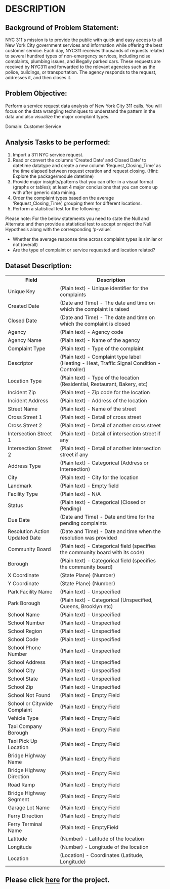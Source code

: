 <!DOCTYPE html>
<html>
<head>
  
</head>
<body>
  <h1>DESCRIPTION</h1>

  <h2>Background of Problem Statement:</h2>
  <p>
    NYC 311's mission is to provide the public with quick and easy access to all New York City government services and information while offering the best customer service. Each day, NYC311 receives thousands of requests related to several hundred types of non-emergency services, including noise complaints, plumbing issues, and illegally parked cars. These requests are received by NYC311 and forwarded to the relevant agencies such as the police, buildings, or transportation. The agency responds to the request, addresses it, and then closes it.
  </p>

  <h2>Problem Objective:</h2>
  <p>
    Perform a service request data analysis of New York City 311 calls. You will focus on the data wrangling techniques to understand the pattern in the data and also visualize the major complaint types.
  </p>
  <p>
    Domain: Customer Service
  </p>

  <h2>Analysis Tasks to be performed:</h2>
  <ol>
    <li>Import a 311 NYC service request.</li>
    <li>Read or convert the columns ‘Created Date’ and Closed Date’ to datetime datatype and create a new column ‘Request_Closing_Time’ as the time elapsed between request creation and request closing. (Hint: Explore the package/module datetime)</li>
    <li>Provide major insights/patterns that you can offer in a visual format (graphs or tables); at least 4 major conclusions that you can come up with after generic data mining.</li>
    <li>Order the complaint types based on the average ‘Request_Closing_Time’, grouping them for different locations.</li>
    <li>Perform a statistical test for the following:</li>
  </ol>
  <p>Please note: For the below statements you need to state the Null and Alternate and then provide a statistical test to accept or reject the Null Hypothesis along with the corresponding ‘p-value’.</p>
  <ul>
    <li>Whether the average response time across complaint types is similar or not (overall)</li>
    <li>Are the type of complaint or service requested and location related?</li>
  </ul>

  <h2>Dataset Description:</h2>
  <table>
    <tr>
      <th>Field</th>
      <th>Description</th>
    </tr>
    <tr>
      <td>Unique Key</td>
      <td>(Plain text) - Unique identifier for the complaints</td>
    </tr>
    <tr>
      <td>Created Date</td>
      <td>(Date and Time) - The date and time on which the complaint is raised</td>
    </tr>
    <tr>
      <td>Closed Date</td>
      <td>(Date and Time) - The date and time on which the complaint is closed</td>
    </tr>
    <tr>
      <td>Agency</td>
      <td>(Plain text) - Agency code</td>
    </tr>
    <tr>
      <td>Agency Name</td>
      <td>(Plain text) - Name of the agency</td>
    </tr>
    <tr>
      <td>Complaint Type</td>
      <td>(Plain text) - Type of the complaint</td>
    </tr>
    <tr>
      <td>Descriptor</td>
      <td>(Plain text) - Complaint type label (Heating - Heat, Traffic Signal Condition - Controller)</td>
    </tr>
    <tr>
      <td>Location Type</td>
      <td>(Plain text) - Type of the location (Residential, Restaurant, Bakery, etc)</td>
    </tr>
    <tr>
      <td>Incident Zip</td>
      <td>(Plain text) - Zip code for the location</td>
    </tr>
    <tr>
      <td>Incident Address</td>
      <td>(Plain text) - Address of the location</td>
    </tr>
    <tr>
      <td>Street Name</td>
      <td>(Plain text) - Name of the street</td>
    </tr>
    <tr>
      <td>Cross Street 1</td>
      <td>(Plain text) - Detail of cross street</td>
    </tr>
    <tr>
      <td>Cross Street 2</td>
      <td>(Plain text) - Detail of another cross street</td>
    </tr>
    <tr>
      <td>Intersection Street 1</td>
      <td>(Plain text) - Detail of intersection street if any</td>
    </tr>
    <tr>
      <td>Intersection Street 2</td>
      <td>(Plain text) - Detail of another intersection street if any</td>
    </tr>
    <tr>
      <td>Address Type</td>
      <td>(Plain text) - Categorical (Address or Intersection)</td>
    </tr>
    <tr>
      <td>City</td>
      <td>(Plain text) - City for the location</td>
    </tr>
    <tr>
      <td>Landmark</td>
      <td>(Plain text) - Empty field</td>
    </tr>
    <tr>
      <td>Facility Type</td>
      <td>(Plain text) - N/A</td>
    </tr>
    <tr>
      <td>Status</td>
      <td>(Plain text) - Categorical (Closed or Pending)</td>
    </tr>
    <tr>
      <td>Due Date</td>
      <td>(Date and Time) - Date and time for the pending complaints</td>
    </tr>
    <tr>
      <td>Resolution Action Updated Date</td>
      <td>(Date and Time) - Date and time when the resolution was provided</td>
    </tr>
    <tr>
      <td>Community Board</td>
      <td>(Plain text) - Categorical field (specifies the community board with its code)</td>
    </tr>
    <tr>
      <td>Borough</td>
      <td>(Plain text) - Categorical field (specifies the community board)</td>
    </tr>
    <tr>
      <td>X Coordinate</td>
      <td>(State Plane) (Number)</td>
    </tr>
    <tr>
      <td>Y Coordinate</td>
      <td>(State Plane) (Number)</td>
    </tr>
    <tr>
      <td>Park Facility Name</td>
      <td>(Plain text) - Unspecified</td>
    </tr>
    <tr>
      <td>Park Borough</td>
      <td>(Plain text) - Categorical (Unspecified, Queens, Brooklyn etc)</td>
    </tr>
    <tr>
      <td>School Name</td>
      <td>(Plain text) - Unspecified</td>
    </tr>
    <tr>
      <td>School Number</td>
      <td>(Plain text) - Unspecified</td>
    </tr>
    <tr>
      <td>School Region</td>
      <td>(Plain text) - Unspecified</td>
    </tr>
    <tr>
      <td>School Code</td>
      <td>(Plain text) - Unspecified</td>
    </tr>
    <tr>
      <td>School Phone Number</td>
      <td>(Plain text) - Unspecified</td>
    </tr>
    <tr>
      <td>School Address</td>
      <td>(Plain text) - Unspecified</td>
    </tr>
    <tr>
      <td>School City</td>
      <td>(Plain text) - Unspecified</td>
    </tr>
    <tr>
      <td>School State</td>
      <td>(Plain text) - Unspecified</td>
    </tr>
    <tr>
      <td>School Zip</td>
      <td>(Plain text) - Unspecified</td>
    </tr>
    <tr>
      <td>School Not Found</td>
      <td>(Plain text) - Empty Field</td>
    </tr>
    <tr>
      <td>School or Citywide Complaint</td>
      <td>(Plain text) - Empty Field</td>
    </tr>
    <tr>
      <td>Vehicle Type</td>
      <td>(Plain text) - Empty Field</td>
    </tr>
    <tr>
      <td>Taxi Company Borough</td>
      <td>(Plain text) - Empty Field</td>
    </tr>
    <tr>
      <td>Taxi Pick Up Location</td>
      <td>(Plain text) - Empty Field</td>
    </tr>
    <tr>
      <td>Bridge Highway Name</td>
      <td>(Plain text) - Empty Field</td>
    </tr>
    <tr>
      <td>Bridge Highway Direction</td>
      <td>(Plain text) - Empty Field</td>
    </tr>
    <tr>
      <td>Road Ramp</td>
      <td>(Plain text) - Empty Field</td>
    </tr>
    <tr>
      <td>Bridge Highway Segment</td>
      <td>(Plain text) - Empty Field</td>
    </tr>
    <tr>
      <td>Garage Lot Name</td>
      <td>(Plain text) - Empty Field</td>
    </tr>
    <tr>
      <td>Ferry Direction</td>
      <td>(Plain text) - Empty Field</td>
    </tr>
    <tr>
      <td>Ferry Terminal Name</td>
      <td>(Plain text) - EmptyField</td>
    </tr>
    <tr>
      <td>Latitude</td>
      <td>(Number) - Latitude of the location</td>
    </tr>
    <tr>
      <td>Longitude</td>
      <td>(Number) - Longitude of the location</td>
    </tr>
    <tr>
      <td>Location</td>
      <td>(Location) - Coordinates (Latitude, Longitude)</td>
    </tr>
  </table>
  <div class="section">
      <h2 class="section-heading">Please click <a href="https://notebooksharing.space/view/c4e5ccc40b4017766fd3177b9e32ec6caf196bc8f6d95f88fd5babb24c459eed#displayOptions=">here</a> for the project.</h2>
    </div>

</body>
</html>
